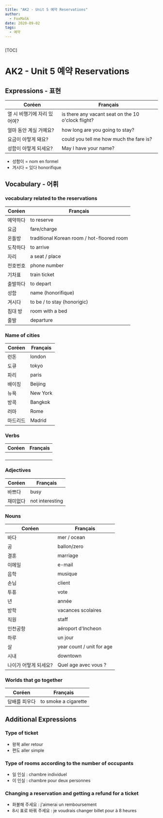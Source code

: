 ```yaml
---
title: "AK2 - Unit 5 예약 Reservations"
author:
  - FoxMaSk
date: 2020-09-02
tags: 
  - 예약
---
```


```toc
```

[TOC]

# AK2 - Unit 5 예약 Reservations

## Expressions - 표현

| Coréen | Français                            |
| ------ | ----------------------------------- |
| 열 시 비행기에 자리 있어여? | is there any vacant seat on the 10 o'clock flight?        |
| 얼마 동안 계실 거예요?| how long are you going to stay?|
| 요금이 아떻게 돼요?| could you tell me how much the fare is? |
| 성함이 아떻게 되세요?|  May I have your name? |

* 성함이 = nom en formel
* 겨시다 = 있다 honorifique

## Vocabulary - 어휘

### vocabulary related to the reservations

| Coréen | Français                                    |
| ------ | ------------------------------------------- |
| 예약하다       | to reserve                                  |
| 요금       | fare/charge                                 |
| 온돌방       | traditional  Korean room / hot-floored room |
| 도착하다       | to arrive                                   |
| 자리       | a seat / place                              |
| 전호번호       | phone number                                |
| 기차표       | train ticket                                |
| 출발하다       | to depart                                   |
| 성함       | name (honorifique)                          |
| 겨시다       | to be / to stay (honorigic)                 |
| 침대 방  | room with a bed                             |
| 줄발       | departure                                            |

### Name of cities


| Coréen | Français |
| ------ | -------- |
| 런돈       | london         |
| 도큐       | tokyo         |
| 파리       | paris         |
| 배이징       | Beijing         |
| 뉴욕       | New York          |
| 방콕       | Bangkok         |
| 러마       | Rome   |
| 마드리드       | Madrid |

### Verbs

| Coréen | Français                            |
| ------ | ----------------------------------- |
|        |        |
| |                |
|       |  |
|        |   |

### Adjectives 

| Coréen | Français                            |
| ------ | ----------------------------------- |
| 바쁘다    | busy|
| 재미없다 | not interesting                |

### Nouns

| Coréen   | Français                  |
| -------- | ------------------------- |
| 바다     | mer / ocean               |
| 공       | ballon/zero               |
| 결혼     | marriage                  |
| 이메일   | e-mail                    |
| 음학     | musique                   |
| 손님     | client                    |
| 투퓨     | vote                      |
| 년       | année                     |
| 방학     | vacances scolaires        |
| 직원     | staff                     |
| 인천공항 | aéroport d'Incheon        |
| 하루     | un jour                   |
| 살       | year count / unit for age |
| 시내     | downtown                  |
| 나이가 어떻게 되세요?         |Quel age avec vous ? |

### Worlds that go together

| Coréen               | Français |
| -------------------- | -------- |
| 담배를 피우다 |to smoke a cigarette|

## Additional Expressions

### Type of ticket

* 왕복 aller retour
* 편도 aller simple

### Type of rooms according to the number of occupants

* 일 인실 : chambre individuel
* 이 인실 : chambre pour deux personnes

### Changing a reservation and getting a refund for a ticket

* 화불해 주세요 : j'aimerai un remboursement
* 8시 표로 바꿔 주세요 : je voudrais changer billet pour  à 8 heures

